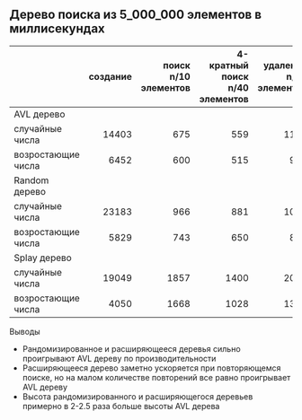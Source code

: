 ## Дерево поиска из 5_000_000 элементов в миллисекундах

| |создание|поиск n/10 элементов|4-кратный поиск n/40 элементов|удаление n/10 элементов|высота дерева|
|---|---:|---:|---:|---:|---:|
|AVL дерево||||||
|случайные числа|14403|675|559|1115|26|
|возростающие числа|6452|600|515|943|23|
|Random дерево||||||
|случайные числа|23183|966|881|1064|55|
|возростающие числа|5829|743|650|807|61|
|Splay дерево||||||
|случайные числа|19049|1857|1400|2007|59|
|возростающие числа|4050|1668|1028|1341|60|

Выводы
- Рандомизированное и расширяющееся деревья сильно проигрывают AVL дереву по производительности
- Расширяющееся дерево заметно ускоряется при повторяющемся поиске, но на малом количестве повторений все равно проигрывает AVL дереву
- Высота рандомизированного и расширяющегося деревьев примерно в 2-2.5 раза больше высоты AVL дерева
